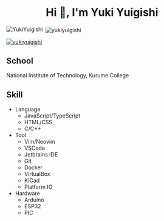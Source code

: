 <h1 align="center">Hi 👋, I'm Yuki Yuigishi</h1>
<!-- status -->
<p><img align="left" src="https://github-readme-stats.vercel.app/api/top-langs?username=YukiYuigishi&show_icons=true&locale=en&layout=compact" alt="YukiYuigishi" /></p><p>&nbsp;<img align="center" src="https://github-readme-stats.vercel.app/api?username=yukiyuigishi&show_icons=true&locale=en" alt="yukiyuigishi" /></p>

<p align="left"> <a href="https://github.com/ryo-ma/github-profile-trophy"><img src="https://github-profile-trophy.vercel.app/?username=yukiyuigishi&theme=dark&show_icons=true" alt="yukiyuigishi" /></a> </p>

<h2>School</h2>
<p>National Institute of Technology, Kurume College</p>

<h2>Skill</h2>
<ul>
  <li>Language
    <ul>
      <li>JavaScript/TypeScript</li>
      <li>HTML/CSS</li>
      <li>C/C++</li>
    </ul>
  </li>
  <li>Tool
    <ul>
      <li>Vim/Neovim</li>
      <li>VSCode</li>
      <li>Jetbrains IDE</li>
      <li>Git</li>
      <li>Docker</li>
      <li>VirtualBox</li>
      <li>KiCad</li>
      <li>Platform IO</li>
    </ul>
  </li>
  <li>Hardware
    <ul>
      <li>Arduino</li>
      <li>ESP32</li>
      <li>PIC</li>
    </ul>
  </li>
  </li>
</ul>
